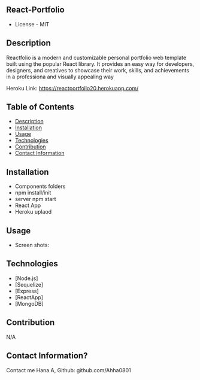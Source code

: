 ## React-Portfolio

- License - MIT

## Description
Reactfolio is a modern and customizable personal portfolio web template built using the popular React library. It provides an easy way for developers, designers, and creatives to showcase their work, skills, and achievements in a professiona and visually appealing way


Heroku Link: https://reactportfolio20.herokuapp.com/

## Table of Contents

- [Description](#description)
- [Installation](#installation)
- [Usage](#usage)
- [Technologies](#technologies)
- [Contribution](#contribution)
- [Contact Information](#contact-information)

## Installation

- Components folders
- npm install/init
- server npm start
- React App
- Heroku uplaod

## Usage

- Screen shots:



## Technologies

- [Node.js]
- [Sequelize]
- [Express]
- [ReactApp]
- [MongoDB]

## Contribution

N/A

## Contact Information?

Contact me Hana A,
Github: github.com/Ahha0801

